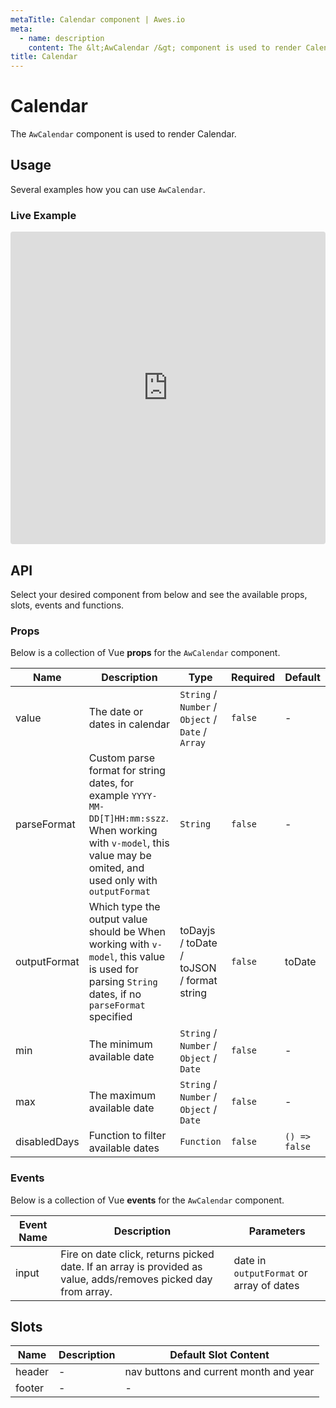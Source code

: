 ```yaml
---
metaTitle: Calendar сomponent | Awes.io
meta:
  - name: description
    content: The &lt;AwCalendar /&gt; component is used to render Calendar - UI Vue component for Awes.io.
title: Calendar
---
```

# Calendar

The `AwCalendar` component is used to render Calendar.


## Usage
Several examples how you can use `AwCalendar`.

### Live Example
<iframe
     src='https://codesandbox.io/embed/github/awes-io/client/tree/master/examples/basic-ui?autoresize=1&fontsize=14&hidenavigation=1&initialpath=%2Faw-calendar&module=%2Fpages%2Faw-calendar.vue&theme=dark&view=editor'
     style='width:100%; height:500px; border:0; border-radius: 4px; overflow:hidden;'
     title='basic-ui'
     allow='geolocation; microphone; camera; midi; vr; accelerometer; gyroscope; payment; ambient-light-sensor; encrypted-media; usb'
     sandbox='allow-modals allow-forms allow-popups allow-scripts allow-same-origin'
   ></iframe>

## API
Select your desired component from below and see the available props, slots, events and functions.

### Props
Below is a collection of Vue **props** for the `AwCalendar` component.
<!-- @vuese:AwCalendar:props:start -->
|Name|Description|Type|Required|Default|
|---|---|---|---|---|
|value|The date or dates in calendar|`String` /  `Number` /  `Object` /  `Date` /  `Array`|`false`|-|
|parseFormat|Custom parse format for string dates, for example `YYYY-MM-DD[T]HH:mm:sszz`. When working with `v-model`, this value may be omited, and used only with `outputFormat`|`String`|`false`|-|
|outputFormat|Which type the output value should be When working with `v-model`, this value is used for parsing `String` dates, if no `parseFormat` specified|toDayjs / toDate / toJSON / format string|`false`|toDate|
|min|The minimum available date|`String` /  `Number` /  `Object` /  `Date`|`false`|-|
|max|The maximum available date|`String` /  `Number` /  `Object` /  `Date`|`false`|-|
|disabledDays|Function to filter available dates|`Function`|`false`|`() => false`|

<!-- @vuese:AwCalendar:props:end -->

### Events
Below is a collection of Vue **events** for the `AwCalendar` component.
<!-- @vuese:AwCalendar:events:start -->
|Event Name|Description|Parameters|
|---|---|---|
|input|Fire on date click, returns picked date. If an array is provided as value, adds/removes picked day from array.|date in `outputFormat` or array of dates|

<!-- @vuese:AwCalendar:events:end -->

## Slots
<!-- @vuese:AwCalendar:slots:start -->
|Name|Description|Default Slot Content|
|---|---|---|
|header|-|nav buttons and current month and year|
|footer|-|-|

<!-- @vuese:AwCalendar:slots:end -->
                            